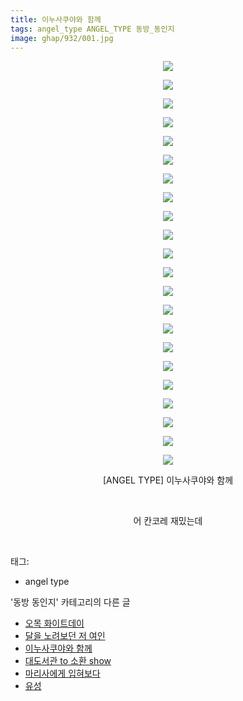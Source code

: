 ```yaml
---
title: 이누사쿠야와 함께
tags: angel_type ANGEL_TYPE 동방_동인지
image: ghap/932/001.jpg
---
```

<div class="article">
<p style="text-align: center; clear: none; float: none;"><img src="{{ site.nasurl }}/ghap/932/001.jpg"/></p>
<p style="text-align: center; clear: none; float: none;"><img src="{{ site.nasurl }}/ghap/932/002.jpg"/></p>
<p style="text-align: center; clear: none; float: none;"><img src="{{ site.nasurl }}/ghap/932/003.jpg"/></p>
<p style="text-align: center; clear: none; float: none;"><img src="{{ site.nasurl }}/ghap/932/004.jpg"/></p>
<p style="text-align: center; clear: none; float: none;"><img src="{{ site.nasurl }}/ghap/932/005.jpg"/></p>
<p style="text-align: center; clear: none; float: none;"><img src="{{ site.nasurl }}/ghap/932/006.jpg"/></p>
<p style="text-align: center; clear: none; float: none;"><img src="{{ site.nasurl }}/ghap/932/007.jpg"/></p>
<p style="text-align: center; clear: none; float: none;"><img src="{{ site.nasurl }}/ghap/932/008.jpg"/></p>
<p style="text-align: center; clear: none; float: none;"><img src="{{ site.nasurl }}/ghap/932/009.jpg"/></p>
<p style="text-align: center; clear: none; float: none;"><img src="{{ site.nasurl }}/ghap/932/010.jpg"/></p>
<p style="text-align: center; clear: none; float: none;"><img src="{{ site.nasurl }}/ghap/932/011.jpg"/></p>
<p style="text-align: center; clear: none; float: none;"><img src="{{ site.nasurl }}/ghap/932/012.jpg"/></p>
<p style="text-align: center; clear: none; float: none;"><img src="{{ site.nasurl }}/ghap/932/013.jpg"/></p>
<p style="text-align: center; clear: none; float: none;"><img src="{{ site.nasurl }}/ghap/932/014.jpg"/></p>
<p style="text-align: center; clear: none; float: none;"><img src="{{ site.nasurl }}/ghap/932/015.jpg"/></p>
<p style="text-align: center; clear: none; float: none;"><img src="{{ site.nasurl }}/ghap/932/016.jpg"/></p>
<p style="text-align: center; clear: none; float: none;"><img src="{{ site.nasurl }}/ghap/932/017.jpg"/></p>
<p style="text-align: center; clear: none; float: none;"><img src="{{ site.nasurl }}/ghap/932/018.jpg"/></p>
<p style="text-align: center; clear: none; float: none;"><img src="{{ site.nasurl }}/ghap/932/019.jpg"/></p>
<p style="text-align: center; clear: none; float: none;"><img src="{{ site.nasurl }}/ghap/932/020.jpg"/></p>
<p style="text-align: center; clear: none; float: none;"><img src="{{ site.nasurl }}/ghap/932/021.jpg"/></p>
<p style="text-align: center; clear: none; float: none;"><img src="{{ site.nasurl }}/ghap/932/022.jpg"/></p>
<p style="text-align: center; clear: none; float: none;">[ANGEL TYPE] 이누사쿠야와 함께</p>
<p style="text-align: center; clear: none; float: none;"><br/></p>
<p style="text-align: center; clear: none; float: none;">어 칸코레 재밌는데</p>
<p><br/></p>
</div><div class="tagTrail">
<p>태그: </p>
<ul>
<li>angel type</li>
</ul>
</div><div class="another">
<p>'동방 동인지' 카테고리의 다른 글</p>
<ul>
<li><a href="/2016-07-19-ghap_934">오목 화이트데이</a></li>
<li><a href="/2016-07-19-ghap_933">달을 노려보던 저 여인</a></li>
<li><a href="/2016-07-19-ghap_932">이누사쿠야와 함께</a></li>
<li><a href="/2016-07-19-ghap_931">대도서관 to 소환 show</a></li>
<li><a href="/2016-07-19-ghap_930">마리사에게 입혀보다</a></li>
<li><a href="/2016-07-19-ghap_929">유성</a></li>
</ul>
</div><div class="cb_module cb_fluid">
<div class="cb_wrt cb_profile">
</div><!-- commentList close -->
</div>